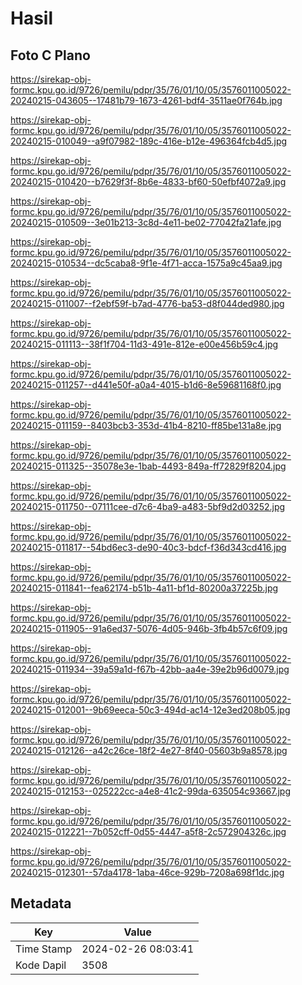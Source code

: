 # Hasil

## Foto C Plano

https://sirekap-obj-formc.kpu.go.id/9726/pemilu/pdpr/35/76/01/10/05/3576011005022-20240215-043605--17481b79-1673-4261-bdf4-3511ae0f764b.jpg

https://sirekap-obj-formc.kpu.go.id/9726/pemilu/pdpr/35/76/01/10/05/3576011005022-20240215-010049--a9f07982-189c-416e-b12e-496364fcb4d5.jpg

https://sirekap-obj-formc.kpu.go.id/9726/pemilu/pdpr/35/76/01/10/05/3576011005022-20240215-010420--b7629f3f-8b6e-4833-bf60-50efbf4072a9.jpg

https://sirekap-obj-formc.kpu.go.id/9726/pemilu/pdpr/35/76/01/10/05/3576011005022-20240215-010509--3e01b213-3c8d-4e11-be02-77042fa21afe.jpg

https://sirekap-obj-formc.kpu.go.id/9726/pemilu/pdpr/35/76/01/10/05/3576011005022-20240215-010534--dc5caba8-9f1e-4f71-acca-1575a9c45aa9.jpg

https://sirekap-obj-formc.kpu.go.id/9726/pemilu/pdpr/35/76/01/10/05/3576011005022-20240215-011007--f2ebf59f-b7ad-4776-ba53-d8f044ded980.jpg

https://sirekap-obj-formc.kpu.go.id/9726/pemilu/pdpr/35/76/01/10/05/3576011005022-20240215-011113--38f1f704-11d3-491e-812e-e00e456b59c4.jpg

https://sirekap-obj-formc.kpu.go.id/9726/pemilu/pdpr/35/76/01/10/05/3576011005022-20240215-011257--d441e50f-a0a4-4015-b1d6-8e59681168f0.jpg

https://sirekap-obj-formc.kpu.go.id/9726/pemilu/pdpr/35/76/01/10/05/3576011005022-20240215-011159--8403bcb3-353d-41b4-8210-ff85be131a8e.jpg

https://sirekap-obj-formc.kpu.go.id/9726/pemilu/pdpr/35/76/01/10/05/3576011005022-20240215-011325--35078e3e-1bab-4493-849a-ff72829f8204.jpg

https://sirekap-obj-formc.kpu.go.id/9726/pemilu/pdpr/35/76/01/10/05/3576011005022-20240215-011750--07111cee-d7c6-4ba9-a483-5bf9d2d03252.jpg

https://sirekap-obj-formc.kpu.go.id/9726/pemilu/pdpr/35/76/01/10/05/3576011005022-20240215-011817--54bd6ec3-de90-40c3-bdcf-f36d343cd416.jpg

https://sirekap-obj-formc.kpu.go.id/9726/pemilu/pdpr/35/76/01/10/05/3576011005022-20240215-011841--fea62174-b51b-4a11-bf1d-80200a37225b.jpg

https://sirekap-obj-formc.kpu.go.id/9726/pemilu/pdpr/35/76/01/10/05/3576011005022-20240215-011905--91a6ed37-5076-4d05-946b-3fb4b57c6f09.jpg

https://sirekap-obj-formc.kpu.go.id/9726/pemilu/pdpr/35/76/01/10/05/3576011005022-20240215-011934--39a59a1d-f67b-42bb-aa4e-39e2b96d0079.jpg

https://sirekap-obj-formc.kpu.go.id/9726/pemilu/pdpr/35/76/01/10/05/3576011005022-20240215-012001--9b69eeca-50c3-494d-ac14-12e3ed208b05.jpg

https://sirekap-obj-formc.kpu.go.id/9726/pemilu/pdpr/35/76/01/10/05/3576011005022-20240215-012126--a42c26ce-18f2-4e27-8f40-05603b9a8578.jpg

https://sirekap-obj-formc.kpu.go.id/9726/pemilu/pdpr/35/76/01/10/05/3576011005022-20240215-012153--025222cc-a4e8-41c2-99da-635054c93667.jpg

https://sirekap-obj-formc.kpu.go.id/9726/pemilu/pdpr/35/76/01/10/05/3576011005022-20240215-012221--7b052cff-0d55-4447-a5f8-2c572904326c.jpg

https://sirekap-obj-formc.kpu.go.id/9726/pemilu/pdpr/35/76/01/10/05/3576011005022-20240215-012301--57da4178-1aba-46ce-929b-7208a698f1dc.jpg


## Metadata

| Key        | Value               |
| ---------- | ------------------- |
| Time Stamp | 2024-02-26 08:03:41 |
| Kode Dapil | 3508                |



